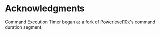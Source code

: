 # Acknowledgments

Command Execution Timer began as a fork of [Powerlevel10k](https://github.com/romkatv/powerlevel10k)'s command duration segment.
